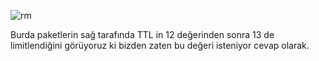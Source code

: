 ![rm](https://raw.githubusercontent.com/C10ud-0/ctf/master/rootme/network/ip-timetolive/ip.png)

Burda paketlerin sağ tarafında TTL in 12 değerinden sonra 13 de limitlendiğini görüyoruz ki bizden zaten bu değeri isteniyor cevap olarak.
